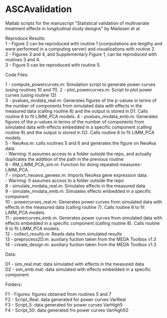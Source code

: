# ASCAvalidation
Matlab scripts for the manuscript "Statistical validation of multivariate treatment effects in longitudinal study designs" by Madssen et al.   

Reproduce Results:  
1 - Figure 2 can be reproduced with routine 1 (computations are lengthy and were performed in a computing server) and visualizations with routine 2.  
2 - Figures 3 and 4, and Supplementary Figure 1, can be reproduced with routines 3 and 4.  
3 - Figure 5 can be reproduced with routine 5.  

Code Files:  

 1 - compute_powercurves.m: Simulation script to generate power curves (using routines 10 and 11). 
 2 - plot_powercurves.m: Script to plot power curves (using routine 12)  
 3 - pvalues_mvdata_real.m: Generates figures of the p-values in terms of the number of components from simulated data with effects in the measured data (calling routine 8) and the output is stored in D1. Calls routine 6 to fit LiMM_PCA models.
 4 - pvalues_mvdata_emb.m: Generates figures of the p-values in terms of the number of components from simulated data with effects embedded in a specific component (calling routine 9) and the output is stored in D2. Calls routine 6 to fit LiMM_PCA models.  
 5 - NeoAva.m: calls routines 5 and 6 and generates the figure on NeoAva data  
    - Warning: It assumes access to a folder outside the repo, and actually duplicates the addition of the path in the previous routine    
 6 - RM_LiMM_PCA_sim.m: Function for doing repeated measures-LiMM_PCA.     
 7 - import_neoava_geneex.m: Imports NeoAva gene expression data.  
    - Warning: It assumes access to a folder outside the repo  
 8 - simulate_mvdata_real.m: Simulates effects in the measured data  
 9 - simulate_mvdata_emb.m: Simulates effects embedded in a specific component  
10 - powercurves_real.m: Generates power curves from simulated data with effects in the measured data (calling routine 7). Calls routine 6 to fit LiMM_PCA models.  
11 - powercurves_emb.m: Generates power curves from simulated data with effects embedded in a specific component (calling routine 8). Calls routine 6 to fit LiMM_PCA models.  
12 - collect_results.m: Reads data from simulated results  
13 - preprocess2D.m: auxiliary fuction taken from the MEDA Toolbox v1.3  
14 - create_design.m: auxiliary fuction taken from the MEDA Toolbox v1.3  

Data:  

D1 - sim_real.mat: data simulated with effects in the measured data   
D2 - sim_emb.mat: data simulated with effects embedded in a specific component  

Folders:  

F1 - Figures: figures obtained from routines 5 and 7  
F2 - Script_Real: data generated for power curves VarReal  
F3 - Script_5: data generated for power curves VarHigh5  
F4 - Script_50: data generated fro power curves VarHigh50  
